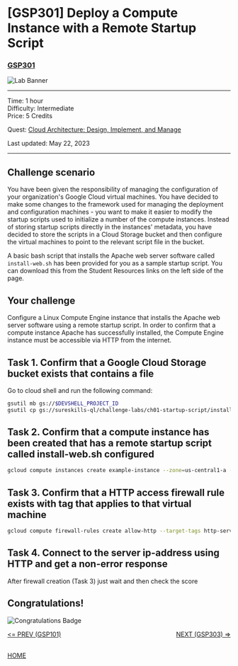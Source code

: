 # [GSP301] Deploy a Compute Instance with a Remote Startup Script

### [GSP301](https://www.cloudskillsboost.google/focuses/1735?parent=catalog)

![Lab Banner](https://cdn.qwiklabs.com/GMOHykaqmlTHiqEeQXTySaMXYPHeIvaqa2qHEzw6Occ%3D)

---

Time: 1 hour<br>
Difficulty: Intermediate<br>
Price: 5 Credits

Quest: [Cloud Architecture: Design, Implement, and Manage](https://www.cloudskillsboost.google/quests/124)<br>

Last updated: May 22, 2023

---

## Challenge scenario

You have been given the responsibility of managing the configuration of your organization's Google Cloud virtual machines. You have decided to make some changes to the framework used for managing the deployment and configuration machines - you want to make it easier to modify the startup scripts used to initialize a number of the compute instances. Instead of storing startup scripts directly in the instances' metadata, you have decided to store the scripts in a Cloud Storage bucket and then configure the virtual machines to point to the relevant script file in the bucket.

A basic bash script that installs the Apache web server software called `install-web.sh` has been provided for you as a sample startup script. You can download this from the Student Resources links on the left side of the page.

## Your challenge

Configure a Linux Compute Engine instance that installs the Apache web server software using a remote startup script. In order to confirm that a compute instance Apache has successfully installed, the Compute Engine instance must be accessible via HTTP from the internet.

## Task 1. Confirm that a Google Cloud Storage bucket exists that contains a file

Go to cloud shell and run the following command:

```bash
gsutil mb gs://$DEVSHELL_PROJECT_ID
gsutil cp gs://sureskills-ql/challenge-labs/ch01-startup-script/install-web.sh gs://$DEVSHELL_PROJECT_ID
```

## Task 2. Confirm that a compute instance has been created that has a remote startup script called install-web.sh configured

```bash
gcloud compute instances create example-instance --zone=us-central1-a --tags=http-server --metadata startup-script-url=gs://$DEVSHELL_PROJECT_ID/install-web.sh
```

## Task 3. Confirm that a HTTP access firewall rule exists with tag that applies to that virtual machine

```bash
gcloud compute firewall-rules create allow-http --target-tags http-server --source-ranges 0.0.0.0/0 --allow tcp:80
```

## Task 4. Connect to the server ip-address using HTTP and get a non-error response

After firewall creation (Task 3) just wait and then check the score

## Congratulations!

![Congratulations Badge](https://cdn.qwiklabs.com/%2FaI3EMiHeGZc46u89ueTTAEgmRSGj5krSwhpzllr88w%3D)

<div style="display: flex; justify-content: space-between;">
    <a style="text-align: left;" href="../GSP101/index.md"><= PREV (GSP101)</a>
    <a style="text-align: right;" href="../GSP303/index.md">NEXT (GSP303) =></a>
</div>
<br>

[HOME](../../README.md)
